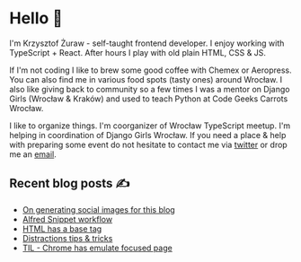 # Hello 👋

I'm Krzysztof Żuraw - self-taught frontend developer. I enjoy working with TypeScript + React.
After hours I play with old plain HTML, CSS & JS.

If I'm not coding I like to brew some good coffee with Chemex or Aeropress. You can also find me in
various food spots (tasty ones) around Wrocław. I also like giving back to community so a few times
I was a mentor on Django Girls (Wrocław & Kraków) and used to teach Python at Code Geeks Carrots Wrocław.

I like to organize things. I'm coorganizer of Wrocław TypeScript meetup.
I'm helping in coordination of Django Girls Wrocław.
If you need a place & help with preparing some event do not hesitate to contact me via
[twitter](https://twitter.com/krzysztof_zuraw) or drop me an [email](mailto:github@kzuraw.com).

## Recent blog posts ✍️

<!-- FEED-START -->
- [On generating social images for this blog](https://krzysztofzuraw.com/blog/2021/social-images)
- [Alfred Snippet workflow](https://krzysztofzuraw.com/blog/2021/alfred-snippet-workflow)
- [HTML has a base tag](https://krzysztofzuraw.com/blog/2021/html-base-tag)
- [Distractions tips & tricks](https://krzysztofzuraw.com/blog/2021/distractions-tips-tricks)
- [TIL - Chrome has emulate focused page](https://krzysztofzuraw.com/blog/2020/chrome-emulate-focused-page)
<!-- FEED-END -->
